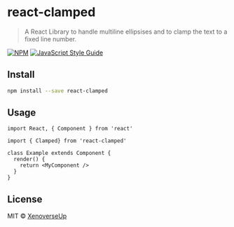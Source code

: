 # react-clamped

> A React Library to handle multiline ellipsises and to clamp the text to a fixed line number.

[![NPM](https://img.shields.io/npm/v/react-clamped.svg)](https://www.npmjs.com/package/react-clamped) [![JavaScript Style Guide](https://img.shields.io/badge/code_style-standard-brightgreen.svg)](https://standardjs.com)

## Install

```bash
npm install --save react-clamped
```

## Usage

```tsx
import React, { Component } from 'react'

import { Clamped} from 'react-clamped'

class Example extends Component {
  render() {
    return <MyComponent />
  }
}
```

## License

MIT © [XenoverseUp](https://github.com/XenoverseUp)
